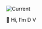 ![Current](https://user-images.githubusercontent.com/77478658/151652869-c9da1379-3db0-4b13-9de0-67d61959ebed.png)

👋 Hi, I’m D V


<!---
DarhkVoyd/DarhkVoyd is a ✨ special ✨ repository because its `README.md` (this file) appears on your GitHub profile.
You can click the Preview link to take a look at your changes.
--->
